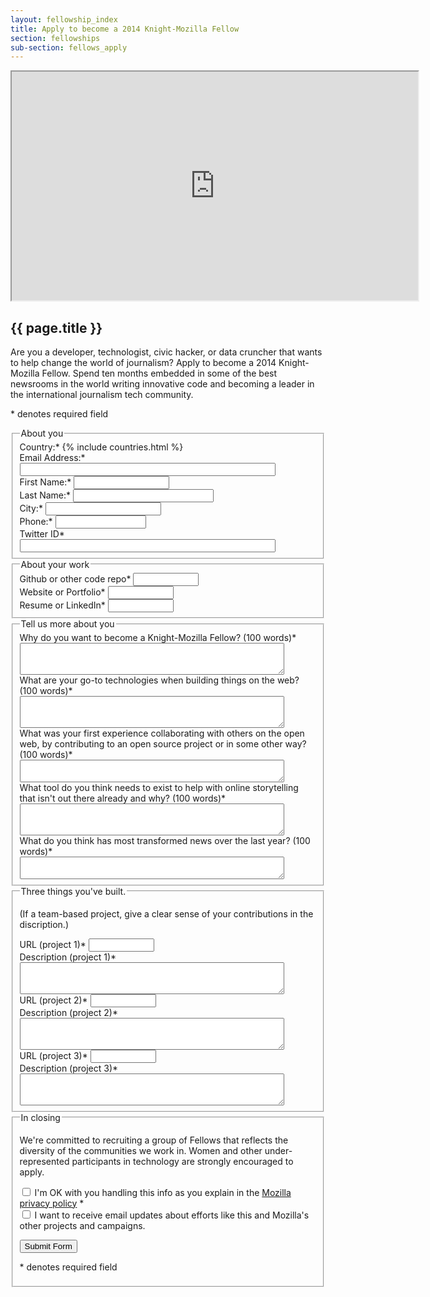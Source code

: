 ```yaml
---
layout: fellowship_index
title: Apply to become a 2014 Knight-Mozilla Fellow
section: fellowships
sub-section: fellows_apply
---
```

<iframe width="650" height="366" src="http://www.youtube.com/embed/R7T8pozx9K0"  allowfullscreen></iframe>

<h2>{{ page.title }}</h2>

<p>Are you a developer, technologist, civic hacker, or data cruncher that wants to help change the world of journalism? Apply to become a 2014 Knight-Mozilla Fellow. Spend ten months embedded in some of the best newsrooms in the world writing innovative code and becoming a leader in the international journalism tech community.</p>

<form name="signup" class="bsd-signup-96" action="https://sendto.mozilla.org/page/signup/join-knight-mozilla-fellows" method="post" id="signup">
<p><span class="required">*</span> denotes required field</p>
<fieldset>
<legend><span>About you</span></legend>
<div class="form-row">
    <label class="field" for="country">Country:<span class="required">*</span></label>
    {% include countries.html %}
</div>
<div class="form-row">
    <label class="field" for="email">Email Address:<span class="required">*</span></label>
    <input type="email" class="text" size="48" id="email" name="email" aria-required="true" required>
</div>
<div class="form-row">
    <label class="field" for="firstname">First Name:<span class="required">*</span></label>
    <input size="16" id="firstname" name="firstname" type="text" aria-required="true" required>
</div>
<div class="form-row">
    <label class="field" for="lastname">Last Name:<span class="required">*</span></label>
    <input size="25" id="lastname" name="lastname" type="text" aria-required="true" required>
</div>
<div class="form-row">
    <label class="field" for="city">City:<span class="required">*</span></label>
    <input id="city" name="city" type="text" required aria-required="true">
</div>
<div class="form-row">
    <label class="field" for="phone">Phone:<span class="required">*</span></label>
    <input type="tel" class="text" size="15" id="phone" name="phone" aria-required="true" required>
</div>
<div class="form-row">
    <label class="field" for="custom-2081">Twitter ID<span class="required">*</span></label>
    <input size="48" id="custom-2081" maxlength="48" name="custom-2081" type="text" aria-required="true" required>
</div>
</fieldset>
<fieldset>
<legend><span>About your work</span></legend>
<div class="form-row">
    <label class="field" for="custom-2083">Github or other code repo<span class="required">*</span></label>
    <input size="10" id="custom-2083" name="custom-2083" type="text" aria-required="true" required>
</div>
<div class="form-row">
    <label class="field" for="custom-2084">Website or Portfolio<span class="required">*</span></label>
    <input size="10" id="custom-2084" name="custom-2084" type="text" aria-required="true" required>
</div>
<div class="form-row">
    <label class="field" for="custom-2085">Resume or LinkedIn<span class="required">*</span></label>
    <input size="10" id="custom-2085" name="custom-2085" type="text" aria-required="true" required>
</div>
</fieldset>
<fieldset>
<legend><span>Tell us more about you</span></legend>
<div class="form-row">
    <label class="field" for="custom-2087">Why do you want to become a Knight-Mozilla Fellow? (100 words)<span class="required">*</span></label>
    <textarea rows="3" cols="50" id="custom-2087" name="custom-2087" aria-required="true" required></textarea>
</div>
<div class="form-row">
    <label class="field" for="custom-2088">What are your go-to technologies when building things on the web? (100 words)<span class="required">*</span></label>
    <textarea rows="3" cols="50" id="custom-2088" name="custom-2088" aria-required="true" required></textarea>
</div>
<div class="form-row">
    <label class="field" for="custom-2089">What was your first experience collaborating with others on the open web, by contributing to an open source project or in some other way? (100 words)<span class="required">*</span></label>
    <textarea rows="2" cols="50" id="custom-2089" name="custom-2089" aria-required="true" required></textarea>
</div>
<div class="form-row">
    <label class="field" for="custom-2090">What tool do you think needs to exist to help with online storytelling that isn't out there already and why? (100 words)<span class="required">*</span></label>
    <textarea rows="3" cols="50" id="custom-2090" name="custom-2090" aria-required="true" required></textarea>
</div>
<div class="form-row">
    <label class="field" for="custom-2091">What do you think has most transformed news over the last year? (100 words)<span class="required">*</span></label>
    <textarea rows="2" cols="50" id="custom-2091" name="custom-2091" aria-required="true" required></textarea>
</div>
</fieldset>
<fieldset>
<legend><span>Three things you've built.</span></legend>
<p>(If a team-based project, give a clear sense of your contributions in the discription.)</p>
<div class="form-row">
    <label class="field" for="custom-2093">URL (project 1)<span class="required">*</span></label>
    <input size="10" id="custom-2093" name="custom-2093" type="url" aria-required="true" required>
</div>
<div class="form-row">
    <label class="field" for="custom-2094">Description (project 1)<span class="required">*</span></label>
    <textarea rows="3" cols="50" id="custom-2094" name="custom-2094" aria-required="true" required></textarea>
</div>
<div class="form-row">
    <label class="field" for="custom-2095">URL (project 2)<span class="required">*</span></label>
    <input size="10" id="custom-2095" name="custom-2095" type="url" aria-required="true" required >
</div>
<div class="form-row">
    <label class="field" for="custom-2096">Description (project 2)<span class="required">*</span></label>
    <textarea rows="3" cols="50" id="custom-2096" name="custom-2096" aria-required="true" required></textarea>
</div>
<div class="form-row">
    <label class="field" for="custom-2097">URL (project 3)<span class="required">*</span></label>
    <input size="10" id="custom-2097" name="custom-2097" type="url" aria-required="true" required />
</div>
<div class="form-row">
    <label class="field" for="custom-2098">Description (project 3)<span class="required">*</span></label>
    <textarea rows="3" cols="50" id="custom-2098" name="custom-2098" aria-required="true" required></textarea>
</div>
</fieldset>
<fieldset>
<legend><span>In closing</span></legend>
<p>We're committed to recruiting a group of Fellows that reflects the diversity of the communities we work in. Women and other under-represented participants in technology are strongly encouraged to apply.</p>
<div class="form-row">
    <input type="checkbox" value="1" name="custom-custom-2100" id="custom-custom-2100" aria-required="true" required>
    <label for="custom-custom-2100">I'm OK with you handling this info as you explain in the <a href="http://www.mozilla.org/about/policies/privacy-policy.html">Mozilla privacy policy</a> <span class="required">*</span></label>
</div>
<div id="bsd-field-email_opt_in" class="form-row">
    <input type="checkbox" value="1" name="email_opt_in" id="email_opt_in">
    <label for="email_opt_in">I want to receive email updates about efforts like this and Mozilla's other projects and campaigns.</label>
</div>
<p><input name="submit-btn" value="Submit Form" type="submit" /></p>
<p><span class="required">*</span> denotes required field</p>
</fieldset>
<input name="redirect_url" type="hidden" value="" />
</form>
